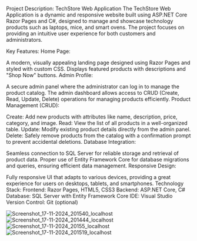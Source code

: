 Project Description: TechStore Web Application
The TechStore Web Application is a dynamic and responsive website built using ASP.NET Core Razor Pages and C#, designed to manage and showcase technology products such as laptops, mice, and smart ovens. The project focuses on providing an intuitive user experience for both customers and administrators.

Key Features:
Home Page:

A modern, visually appealing landing page designed using Razor Pages and styled with custom CSS.
Displays featured products with descriptions and "Shop Now" buttons.
Admin Profile:

A secure admin panel where the administrator can log in to manage the product catalog.
The admin dashboard allows access to CRUD (Create, Read, Update, Delete) operations for managing products efficiently.
Product Management (CRUD):

Create: Add new products with attributes like name, description, price, category, and image.
Read: View the list of all products in a well-organized table.
Update: Modify existing product details directly from the admin panel.
Delete: Safely remove products from the catalog with a confirmation prompt to prevent accidental deletions.
Database Integration:

Seamless connection to SQL Server for reliable storage and retrieval of product data.
Proper use of Entity Framework Core for database migrations and queries, ensuring efficient data management.
Responsive Design:

Fully responsive UI that adapts to various devices, providing a great experience for users on desktops, tablets, and smartphones.
Technology Stack:
Frontend: Razor Pages, HTML5, CSS3
Backend: ASP.NET Core, C#
Database: SQL Server with Entity Framework Core
IDE: Visual Studio
Version Control: Git (optional)

![Screenshot_17-11-2024_201540_localhost](https://github.com/user-attachments/assets/e6c82af9-1bd3-4caf-be04-13a1a8e16551)
![Screenshot_17-11-2024_201444_localhost](https://github.com/user-attachments/assets/4d22df43-7495-4c60-be77-278f4ae1076b)
![Screenshot_17-11-2024_20155_localhost](https://github.com/user-attachments/assets/a2cf8285-eb0e-401d-b012-49d2fa67b9ac)
![Screenshot_17-11-2024_201519_localhost](https://github.com/user-attachments/assets/35568816-2f21-4402-9c9e-7ba4f9e5596d)



